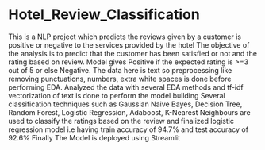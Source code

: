 # Hotel_Review_Classification
This is a NLP project which predicts the reviews given by a customer is positive or negative to the services provided by the hotel
The objective of the analysis is to predict that the customer has been satisfied or not and the rating based on review. Model gives Positive if the expected rating is >=3 out of 5 or else Negative.
The data here is text so preprocessing like removing punctuations, numbers, extra white spaces is done before performing EDA.
Analyzed the data with several EDA methods and tf-idf vectorization of text is done to perform the model building
Several classification techniques such as Gaussian Naive Bayes, Decision Tree, Random Forest, Logistic Regression, Adaboost, K-Nearest Neighbours are used to classify the ratings based on the review and finalized logistic regression model i.e having train accuracy of 94.7% and test accuracy of 92.6%
Finally The Model is deployed using Streamlit


